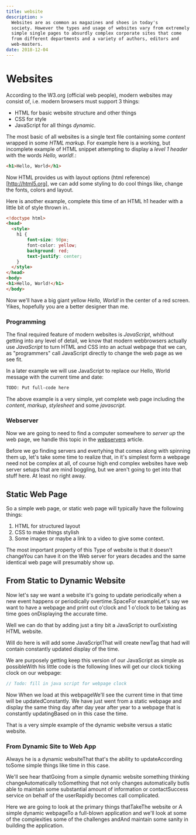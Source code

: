 ```yaml
---
title: website
description: >
  Websites are as common as magazines and shoes in today's
  society. However the types and usage of websites vary from extremely
  simple single pages to absurdly complex corporate sites that come
  from different departments and a variety of authors, editors and
  web-masters. 
date: 2018-12-04
---
```


# Websites

According to the W3.org (official web people), modern websites may
consist of, i.e. modern browsers must support 3 things:

- HTML for basic website structure and other things
- CSS for style
- JavaScript for all things _dynamic_.

The most basic of all websites is a single text file containing some
*content* wrapped in some *HTML markup*.  For example here is a
working, but incomplete example of HTML snippet attempting to display
a _level 1 header_ with the words _Hello, world!._:

```html
<h1>Hello, World</h1>
```

Now HTML provides us with layout options (html
reference)[http://html5.org], we can add some styling to do cool
things like, change the fonts, colors and layout.

Here is another example, complete this time of an HTML h1 header with
a little bit of style thrown in..

```html
<!doctype html>
<head>
  <style>
	h1 {
		font-size: 90px;
		font-color: yellow;
		background: red;
		text-justify: center;
	}
  </style>
</head>
<body>
<h1>Hello, World!</h1>
</body>
```

Now we'll have a big giant yellow _Hello, World!_ in the center of a
red screen.  Yikes, hopefully you are a better designer than me.

### Programming

The final required feature of modern websites is _JavaScript_,
whithout getting into any level of detail, we know that modern
webbrowsers actually use _JavaScript_ to turn HTML and CSS into an
actual webpage that we can, as "programmers" call JavaScript directly
to change the web page as we see fit.

In a later example we will use JavaScript to replace our Hello, World
message with the current time and date:

```html
TODO: Put full-code here
```

The above example is a very simple, yet complete web page including
the _content_, _markup_, _stylesheet_ and some _javascript_. 

### Webserver 

Now we are going to need to find a computer somewhere to _server up_
the web page, we handle this topic in the [webservers](webservers)
article. 

Before we go finding servers and evertyhing that comes along with
spinning them up, let's take some time to realize that, in it's
simplest form a webpage need not be complex at all, of course high end
complex websites have web server setups that are mind boggling, but we
aren't going to get into that stuff here.  At least no right away.

## Static Web Page

So a simple web page, or static web page will typically have the
following things:

1. HTML for structured layout
2. CSS to make things stylish
3. Some images or maybe a link to a video to give some context. 

The most important property of this Type of website is that it doesn't
changeYou can have it on the Web server for years decades and the same
identical web page will presumably show up. 

## From Static to Dynamic Website

Now let's say we want a website it's going to update periodically when
a new event happens or periodically overtime.SpaceFor exampleLet's say
we want to have a webpage and print out o'clock and 1 o'clock to be
taking as time goes onDisplaying the accurate time.

Well we can do that by adding just a tiny bit a JavaScript to
ourExisting HTML website. 

Will do here is will add some JavaScriptThat will create newTag that
had will contain constantly updated display of the time. 

We are purposely getting keep this version of our JavaScript as simple
as possibleWith his little code is the following lines will get our
clock ticking clock on our webpage:

```javascript
// Todo: fill in java script for webpage clock
```

Now When we load at this webpageWe'll see the current time in that
time will be updatedConstantly. We have just went from a static
webpage and display the same thing day after day year after year to a
webpage that is constantly updatingBased on in this case the time. 

That is a very simple example of the dynamic website versus a static
website. 

### From Dynamic Site to Web App

Always he is a dynamic websiteThat that's the ability to
updateAccording toSome simple things like time in this case. 

We'll see hear thatGoing from a simple dynamic website something
thinking changeAutomatically toSomething that not only changes
automatically butIs able to maintain some substantial amount of
information or contactSuccess service on behalf of the userRapidly
becomes call complicated.

Here we are going to look at the primary things thatTakeThe website or
A simple dynamic webpageTo a full-blown application and we'll look at
some of the complexities some of the challenges andAnd maintain some
sanity in building the application. 
